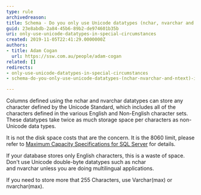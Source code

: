 ```yaml
---
type: rule
archivedreason: 
title: Schema - Do you only use Unicode datatypes (nchar, nvarchar and ntext) in special circumstances?
guid: 23e8abdb-2a84-45b6-89b2-de974601b35b
uri: only-use-unicode-datatypes-in-special-circumstances
created: 2019-11-05T22:41:29.0000000Z
authors:
- title: Adam Cogan
  url: https://ssw.com.au/people/adam-cogan
related: []
redirects:
- only-use-unicode-datatypes-in-special-circumstances
- schema-do-you-only-use-unicode-datatypes-(nchar-nvarchar-and-ntext)-in-special-circumstances

---
```


Columns defined using the nchar and nvarchar datatypes can store any character defined by the Unicode Standard, which includes all of the characters defined in the various English and Non-English character sets. These datatypes take twice as much storage space per characters as non-Unicode data types.

<!--endintro-->

It is not the disk space costs that are the concern. It is the 8060 limit, please refer to [Maximum Capacity Specifications for SQL Server](https&#58;//docs.microsoft.com/en-us/sql/sql-server/maximum-capacity-specifications-for-sql-server?redirectedfrom=MSDN&amp;view=sql-server-ver15) for details.

If your database stores only English characters, this is a waste of space. Don't use Unicode double-byte datatypes such as nchar and nvarchar unless you are doing multilingual applications.

If you need to store more that 255 Characters, use Varchar(max) or nvarchar(max).
